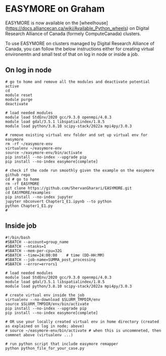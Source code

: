 # EASYMORE on Graham

EASYMORE is now available on the [wheelhouse] (https://docs.alliancecan.ca/wiki/Available_Python_wheels) on Digital Research Alliance of Canada (formely ComputeCanada) clusters.

To use EASYMORE on clusters managed by Digital Research Alliance of Canada, you can follow the below instructions either for creating virtual environemtn and small test of that on log in node or inside a job.

## On log in node

```
# go to home and remove all the modules and deactivate potential active 
cd
module reset
module purge
deactivate

# load needed modules
module load StdEnv/2020 gcc/9.3.0 openmpi/4.0.3
module load gdal/3.5.1 libspatialindex/1.8.5
module load python/3.8.10 scipy-stack/2022a mpi4py/3.0.3

# remove existing virtual env folder and set up virtual env for easymore
rm -rf ~/easymore-env
virtualenv ~/easymore-env
source ~/easymore-env/bin/activate
pip install --no-index --upgrade pip
pip install --no-index easymore[complete]

# check if the code run smoothly given the example on the easymore github repo
cd # go to home
rm -rf EASYMORE
git clone https://github.com/ShervanGharari/EASYMORE.git
cd EASYMORE/examples
pip install --no-index jupyter
jupyter nbconvert Chapter1_E1.ipynb --to python
python Chapter1_E1.py
#
```

## Inside job

```
#!/bin/bash
#SBATCH --account=group_name
#SBATCH --ntasks=1
#SBATCH --mem-per-cpu=32G
#SBATCH --time=24:00:00    # time (DD-HH:MM)
#SBATCH --job-name=SUMMA_post_processing
#SBATCH --error=errors1

# load needed modules
module load StdEnv/2020 gcc/9.3.0 openmpi/4.0.3
module load gdal/3.5.1 libspatialindex/1.8.5
module load python/3.8.10 scipy-stack/2022a mpi4py/3.0.3

# create virtual env inside the job
virtualenv --no-download $SLURM_TMPDIR/env
source $SLURM_TMPDIR/env/bin/activate
pip install --no-index --upgrade pip
pip install --no-index easymore[complete]

# OR use your locally created virtual env in home directory (created as explained on log in node; above)
# source ~/easymore-env/bin/activate # when this is uncommneted, then commnet above (virtualenv ...)

# run python script that include easymore remapper
python python_file_for_your_case.py
```
